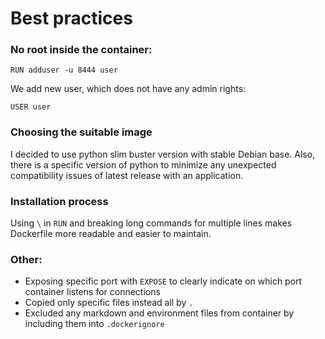 # Best practices

### No root inside the container:

```docker
RUN adduser -u 8444 user
```
We add new user, which does not have any admin rights:
```docker
USER user
```

### Choosing the suitable image

I decided to use python slim buster version with stable Debian base. Also, there is a specific version of python to minimize any unexpected compatibility issues of latest release with an application.

### Installation process

Using `\` in `RUN` and breaking long commands for multiple lines makes Dockerfile more readable and easier to maintain.


### Other:

- Exposing specific port with `EXPOSE` to clearly indicate on which port container listens for connections
- Copied only specific files instead all by `.`
- Excluded any markdown and environment files from container by including them into `.dockerignore`